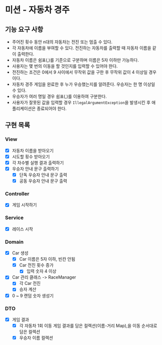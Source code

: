 # 미션 - 자동차 경주

## 기능 요구 사항
- 주어진 횟수 동안 n대의 자동차는 전진 또는 멈출 수 있다.
- 각 자동차에 이름을 부여할 수 있다. 전진하는 자동차를 출력할 때 자동차 이름을 같이 출력한다.
- 자동차 이름은 쉼표(,)를 기준으로 구분하며 이름은 5자 이하만 가능하다.
- 사용자는 몇 번의 이동을 할 것인지를 입력할 수 있어야 한다.
- 전진하는 조건은 0에서 9 사이에서 무작위 값을 구한 후 무작위 값이 4 이상일 경우이다.
- 자동차 경주 게임을 완료한 후 누가 우승했는지를 알려준다. 우승자는 한 명 이상일 수 있다.
- 우승자가 여러 명일 경우 쉼표(,)를 이용하여 구분한다.
- 사용자가 잘못된 값을 입력할 경우 ```IllegalArgumentException```을 발생시킨 후 애플리케이션은 종료되어야 한다.

## 구현 목록

### View
- [x] 자동차 이름을 받아오기
- [x] 시도할 횟수 받아오기
- [x] 각 차수별 실행 결과 출력하기
- [x] 우승자 안내 문구 출력하기
  - [x] 단독 우승자 안내 문구 출력
  - [x] 공동 우승자 안내 문구 출력

### Controller
- [x] 게임 시작하기

### Service
- [x] 레이스 시작

### Domain
- [x] Car 생성
  - [x] Car 이름은 5자 이하, 빈칸 안됨
  - [x] Car 전진 횟수 증가
    - [x] 입력 숫자 4 이상
- [x] Car 관리 클래스 -> RaceManager
  - [x] 각 Car 전진
  - [x] 승자 계산
- [x] 0 ~ 9 랜덤 숫자 생성기

### DTO
- [x] 게임 결과
  - [x] 각 자동차 1회 이동 게임 결과를 담은 컬렉션(이름-거리 Map),을 이동 순서대로 담은 컬렉션
  - [x] 우승자 이름 컬렉션